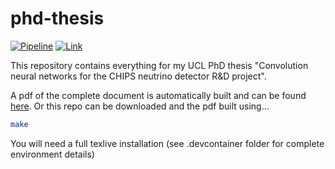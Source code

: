 # phd-thesis

[![Pipeline](https://gitlab.com/JoshTingey/phd-thesis/badges/master/pipeline.svg)](https://gitlab.com/JoshTingey/phd-thesis/pipelines)
[![Link](https://img.shields.io/badge/thesis%20link-pdf-blue)](https://joshtingey.gitlab.io/phd-thesis/thesis.pdf)

This repository contains everything for my UCL PhD thesis "Convolution neural networks for
the CHIPS neutrino detector R&D project". 

A pdf of the complete document is automatically built and can be found
[here](https://joshtingey.gitlab.io/phd-thesis/thesis.pdf). Or this repo can be downloaded and the
pdf built using...

```bash
make
```

You will need a full texlive installation (see .devcontainer folder for complete environment details)